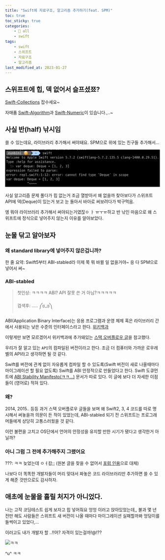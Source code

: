 ```yaml
---
title: "Swift에 자료구조, 알고리즘 추가하기(feat. SPM)"
toc: true
toc_sticky: true
categories:
    - 📂 all
    - swift
tags:
    - swift
    - 스위프트
    - 자료구조
    - 알고리즘
last_modified_at: 2023-01-27
---
```


## 스위프트에 힙, 덱 없어서 슬프셨쬬?

[Swift-Collections](https://github.com/apple/swift-collections) 잡수세요~

자매품 [Swift-Algorithm](https://github.com/apple/swift-algorithms)과 [Swift-Numeric](https://github.com/apple/swift-numerics)이 있습니다.,..~

## 사실 반(half) 낚시임

쓸 수 있는데요, 라이브러리 추가해서 써야돼요. SPM으로 위에 있는 친구들 추가해서...

![abi-1](/assets/images/all/abi-1.png)

사실 알고리즘 문제 풀다가 힙 없는거 조금 열받아서 왜 없을까 찾아보다가 스위프트 API에 덱(Deque)이 있는거 보고 눈 돌아서 바아로 써보려다가 박구먹음. 

엥 뭐야 라이브러리 추가해서 써야되는거였잖ㅇ ㅏ ㅠㅜㅠ하고 반 낚인 마음으로 왜 스위프트에 정식으로 넣어주지 않는지 이유를 알아보았다.

## 눈물 닦고 알아보자

### 왜 standard library에 넣어주지 않은겁니까?

한 줄 요약: Swift5부터 ABI-stabled라 이제 쭉 뭐 바뀔 일 없을거야~ 응 다 SPM으로 넣어서 써~

### ABI-stabled

> 첫인상: ㅋㅋㅋㅋ ABI? API 잘못 쓴 거 아님?ㅋㅋㅋㅋㅋ <br>
> <br>
> 검색후: ..... ༼ಢ_ಢ༽

ABI(Application Binary Interface)는 응용 프로그램과 운영 체제 혹은 라이브러리 간에서 사용되는 낮은 수준의 인터페이스라고 한다. [위키백과](https://ko.wikipedia.org/wiki/응용_프로그램_이진_인터페이스)

이렇게만 보면 모르겠어서 위키백과에 추가돼있는 [스택 오버플로우 글](https://stackoverflow.com/a/2456882)을 참고했다.

우리가 잘 알고 있는 `API`의 컴파일된 버전이라고 한다. 조금 더 컴퓨터와 가까운 로우레벨의 API라고 생각하면 될 것 같다.

Swift를 버전에 관계 없이 자유롭게 컴파일 할 수 있도록(Swift 버전이 새로 나올때마다 마이그레이션 할 필요 없도록) Swift를 ABI 안정적으로 만들었다고 한다. Swift 도큐먼트에 [ABI Stability Manifesto(ㅋㅋ...)](https://github.com/apple/swift/blob/main/docs/ABIStabilityManifesto.md) 문서가 따로 있다. 이 글에 보다 더 자세한 이점들이 (영어로) 적혀 있다.

### 왜?

2014, 2015.. 등등 과거 스택 오버플로우 글들을 보며 왜 Swift2, 3, 4 코드를 따로 명시해서 써놓을까 의문이 든 적이 있었는데, ABI-stabled 되기 전 스위프트는 프로그래머들에게 상당히 고통스러웠을 것 같다.

이런 불편을 고치고 OS단에서 언어의 안정성을 유지할 만한 시기가 됐다고 생각한거 아닐까?

### 아니 그럼 그 전에 추가해주지 그랬어요

???: ㅋㅋ 늦었는데 ㅇㅓ캄;; (원본 글을 찾을 수 없어서 [포럼 인용](https://forums.swift.org/t/suggestion-add-swift-collections-library-to-stdlib/57710/2)으로 대체)

나보다 더 똑똑한 개발자들이 머리 맞대서 짜놓은 코드 라이브러리만 추가하면 쓸 수 있게 해준 것만으로도 감사하자.

## 애초에 눈물을 흘릴 처지가 아니었다.

나는 고작 코딩테스트 쉽게 보자고 힙 넣어줘요 엉엉 이러고 앉아있었는데,, 불과 몇 년 전만 해도 사람들은 스위프트 새 버전이 나올 때마다 마이그레이션 실패할까봐 엉덩이를 들썩이고 있었다,...

이러고도 내가 개발자 할 ..!!어? 자격이 있는걸까!@!??

![ㅋㅋ](https://i.pinimg.com/originals/b9/67/90/b967906b46ad6931b6a9591f3863fc2b.jpg)

^u^ ㅋㅋ